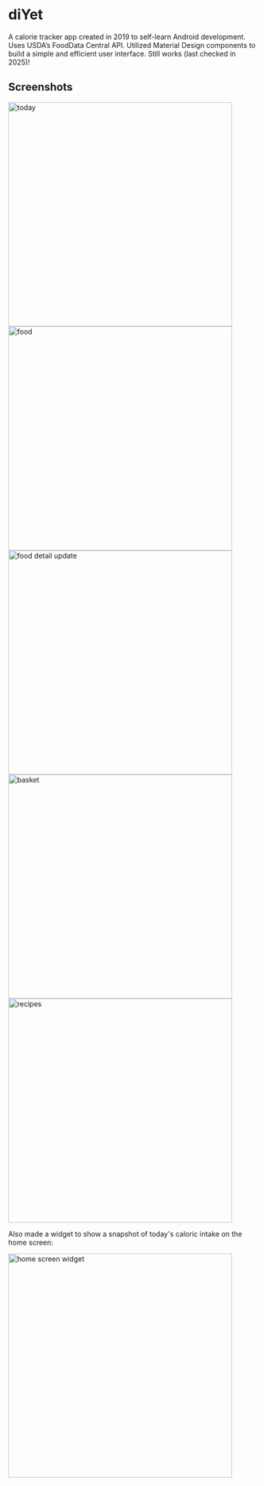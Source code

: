 # diYet

A calorie tracker app created in 2019 to self-learn Android development. Uses USDA’s FoodData Central API. Utilized Material Design components to build a simple and efficient user interface. Still works (last checked in 2025)!

## Screenshots

<img src="https://github.com/user-attachments/assets/65490063-ef90-4a83-9c38-95ee6e5aaa33" alt="today" height="450"/>
<img src="https://github.com/user-attachments/assets/2ffa0cdb-41fc-40b2-83ba-f32c7c2f403c" alt="food" height="450"/>
<img src="https://github.com/user-attachments/assets/e796fd1a-86de-4036-bd52-e9b58b12b593" alt="food detail update" height="450"/>
<img src="https://github.com/user-attachments/assets/71799d25-6aed-421d-8459-f2ed730f1c3c" alt="basket" height="450"/>
<img src="https://github.com/user-attachments/assets/8dc1cb59-2628-45cc-a555-25a78c20d60e" alt="recipes" height="450"/>

Also made a widget to show a snapshot of today's caloric intake on the home screen:

<img src="https://github.com/user-attachments/assets/92c86b9f-f1d1-4c9a-8e89-54b5f772e260" alt="home screen widget" height="450"/>

